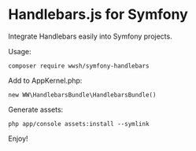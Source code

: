 Handlebars.js for Symfony
=========================

Integrate Handlebars easily into Symfony projects.

Usage:

    composer require wwsh/symfony-handlebars

Add to AppKernel.php:

    new WW\HandlebarsBundle\HandlebarsBundle()

Generate assets:

    php app/console assets:install --symlink

Enjoy!
